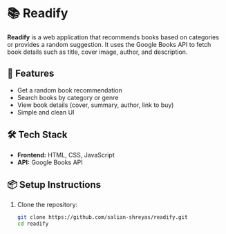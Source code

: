 # 📚 Readify

**Readify** is a web application that recommends books based on categories or provides a random suggestion. It uses the Google Books API to fetch book details such as title, cover image, author, and description.

## 🚀 Features

- Get a random book recommendation
- Search books by category or genre
- View book details (cover, summary, author, link to buy)
- Simple and clean UI

## 🛠️ Tech Stack

- **Frontend:** HTML, CSS, JavaScript
- **API:** Google Books API

## 📦 Setup Instructions

1. Clone the repository:
   ```bash
   git clone https://github.com/salian-shreyas/readify.git
   cd readify
